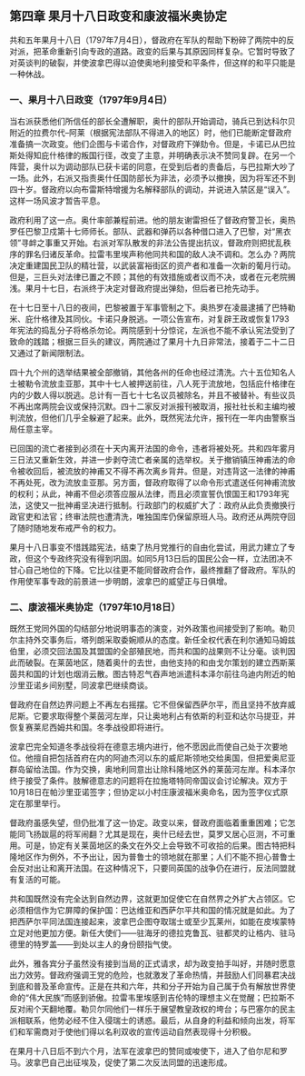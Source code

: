 ## 第四章 果月十八日政变和康波福米奥协定

共和五年果月十八日（1797年7月4日），督政府在军队的帮助下粉碎了两院中的反对派，把革命重新引向专政的道路。政变的后果与其原因同样复杂。它暂时导致了对英谈判的破裂，并使波拿巴得以迫使奥地利接受和平条件，但这样的和平只能是一种休战。

### 一、果月十八日政变（1797年9月4日）

当右派获悉他们所信任的部长全遭解职，奥什的部队开始调动，骑兵已到达科尔贝附近的拉费尔代–阿莱（根据宪法部队不得进入的地区）时，他们已能断定督政府准备搞一次政变。他们企图与卡诺合作，对督政府下弹劾令。但是，卡诺已从巴拉斯处得知庇什格律的叛国行径，改变了主意，并明确表示决不赞同复辟。在另一个阵营，奥什以为调动部队已获卡诺的同意，在受到后者的责备后，与巴拉斯大吵了一场。此外，右派又指责奥什任国防部长为非法，必须予以撤换，因为将军还不到四十岁。督政府以向布雷斯特增援为名解释部队的调动，并说进入禁区是“误入”。这样一场风波才暂告平息。

政府利用了这一点。奥什率部兼程前进。他的朋友谢雷担任了督政府警卫长，奥热罗任巴黎卫戍第十七师师长。部队、武器和弹药以各种借口进入了巴黎，对“黑衣领”寻衅之事重又开始。右派对军队散发的非法公告提出抗议，督政府则把扰乱秩序的罪名归诸反革命。拉雷韦里埃声称他同共和国的敌人决不调和。怎么办？两院决定重建国民卫队的精壮营，以武装富裕街区的资产者和准备一次新的葡月行动。但是，三巨头对法律已置之不顾；其他的有效措施或者议而不决，或者在元老院搁浅。果月十七日，右派终于决定对督政府提出弹劾，但后者已抢先动手。

在十七日至十八日的夜间，巴黎被置于军事管制之下。奥热罗在凌晨逮捕了巴特勒米、庇什格律及其同伙。卡诺只身脱逃。一项公告宣布，对复辟王政或恢复1793年宪法的捣乱分子将格杀勿论。两院感到十分惊诧，左派也不能不承认宪法受到了致命的践踏；根据三巨头的建议，两院通过了果月十九日非常法，接着于二十二日又通过了新闻限制法。

四十九个州的选举结果被全部撤销，其他各州的任命也经过清洗。六十五位知名人士被勒令流放圭亚那，其中十七人被押送前往，八人死于流放地，包括庇什格律在内的少数人得以脱逃。总计有一百七十七名议员被除名，并且不被替补。有些议员不再出席两院会议或保持沉默。四十二家反对派报刊被取消，报社社长和主编均被判流放，但他们几乎全躲避了起来。此外，既然宪法允许，报刊在一年内由警察当局任意主宰。

已回国的流亡者接到必须在十天内离开法国的命令，违者将被处死。共和四年雾月三日法又重新生效，并进一步剥夺流亡者亲属的选举权。关于撤销镇压神甫法的命令被收回后，被流放的神甫又不得不再次离乡背井。但是，对违背这一法律的神甫不再处死，改为流放圭亚那。另方面，督政府取得了以命令形式遣送任何神甫流放的权利；从此，神甫不但必须答应服从法律，而且必须宣誓仇恨国王和1793年宪法，这使又一批神甫坚决进行抵制。行政部门的权威扩大了：政府从此负责撤换行政官吏和法官；终审法院也遭清洗，唯独国库仍保留原班人马。政府还从两院夺回了随时随地发布戒严令的权力。

果月十八日事变不惜践踏宪法，结束了热月党推行的自由化尝试，用武力建立了专政，但这个专政终究没有得到巩固。如同5月13日后的国民公会一样，立法团决不甘心自己地位的下降。它比以往更不能同督政府合作，最终推翻了督政府。军队的作用使军事专政的前景进一步明朗，波拿巴的威望正与日俱增。

### 二、康波福米奥协定（1797年10月18日）

既然王党同外国的勾结部分地说明事态的演变，对外政策也间接受到了影响。勒贝尔主持外交事务后，塔列朗采取委婉顺从的态度。新任全权代表在利尔通知马姆兹伯里，必须交回法国及其盟国的全部殖民地，而共和国的战果则不让分毫。谈判因此而破裂。在莱茵地区，随着奥什的去世，由他支持的和由戈尔策划的建立西斯莱茵共和国的计划也烟消云散。图古特忍气吞声地派遣科本泽尔前往乌迪内附近的帕沙里亚诺乡间别墅，同波拿巴继续商谈。

督政府在自然边界问题上不再左右摇摆。它不但保留西萨尔平，而且坚持不放弃威尼斯。它要求取得整个莱茵河左岸，只让奥地利占有依斯的利亚和达尔马提亚，并恢复赛莱尼西姆共和国。冬季战役即将进行。

波拿巴完全知道冬季战役将在德意志境内进行，他不愿因此而使自己处于次要地位。他擅自把包括首府在内的阿迪杰河以东的威尼斯领地交给奥国，但把爱奥尼亚群岛留给法国。作为交换，奥地利同意出让除科隆地区外的莱茵河左岸。科本泽尔终于接受了条件。肢解德意志的问题将在拉施塔特同帝国议会讨论解决。双方于10月18日在帕沙里亚诺签字；但协定以小村庄康波福米奥命名，因为签字仪式原定在那里举行。

督政府虽感失望，但仍批准了这一协定。政变以来，督政府面临着重重困难；它怎能同飞扬跋扈的将军闹翻？尤其是现在，奥什已经去世，莫罗又居心叵测，不可重用。可是，协定有关莱茵地区的条文在外交上会导致不可收拾的后果。图古特把科隆地区作为例外，不予出让，因为普鲁士的领地就在那里；人们不能不担心普鲁士会反对出让和离开法国。在这种情况下，只要同英国的战争仍在进行，反法同盟就有复活的可能。

共和国既然没有完全达到自然边界，这就更加促使它在自然界之外扩大占领区。它必须相信作为它屏障的保护国：巴达维亚和西萨尔平共和国的情况就是如此。为了把西萨尔平同法国连接起来，波拿巴企图夺取瑞士或至少瓦莱州，如能在皮埃蒙特立足对他更加方便。新任大使们——驻海牙的德拉克鲁瓦、驻都灵的让格内、驻马德里的特罗盖——到处以主人的身份颐指气使。

此外，雅各宾分子虽然没有接到当局的正式请求，却为政变拍手叫好，并随时愿意出力效劳。督政府强调王党的危险，也就激发了革命热情，并鼓励人们同暴君决战到底和普及革命宣传。正是在共和六年，共和分子开始为自己属于负有解放世界使命的“伟大民族”而感到骄傲。拉雷韦里埃感到吉伦特的理想主义在觉醒；巴拉斯不反对闹个天翻地覆。勒贝尔同他们一样乐于展望教皇政权的垮台；与巴塞尔的民主派相联系，他势必经不住入侵瑞士的诱惑。最后，从自身的利益和倾向出发，将军们和军需商对于使他们得以名利双收的宣传运动自然表现得十分积极。

在果月十八日后不到六个月，法军在波拿巴的赞同或唆使下，进入了伯尔尼和罗马。波拿巴自己出征埃及，促使了第二次反法同盟的迅速形成。
